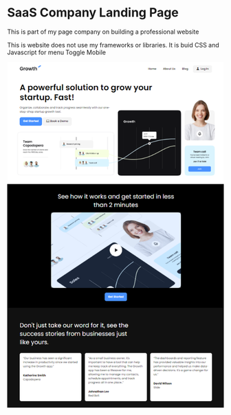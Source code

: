 # SaaS Company Landing Page

This is part of my page company on building a professional website

This is website does not use my frameworks or libraries. It is buid CSS and Javascript for menu Toggle Mobile

<img src="img/screen.png" alt="screen">
